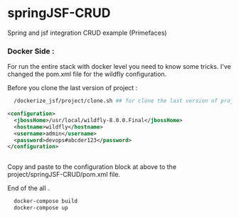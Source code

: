 # springJSF-CRUD
Spring and jsf integration CRUD example (Primefaces)


### Docker Side : 
For run the entire stack with docker level you need to know some tricks.
I've changed the pom.xml file for the wildfly configuration.

Before you clone the last version of project : 

```sh 
  /dockerize_jsf/project/clone.sh ## for clone the last version of project . (from master branch.)

```

```xml
<configuration>
  <jbossHome>/usr/local/wildfly-8.0.0.Final</jbossHome>
  <hostname>wildfly</hostname>
  <username>admin</username>
  <password>devops#abcder123</password>
</configuration>
 
 ```
 Copy and paste to the configuration block at above to the project/springJSF-CRUD/pom.xml file.
 
 End of the all .
 
```sh
  docker-compose build 
  docker-compose up 
  
  ```
  
